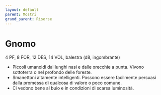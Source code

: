 ```yaml
---
layout: default
parent: Mostri
grand_parent: Risorse
---
```


# Gnomo

4 PF, 8 FOR, 12 DES, 14 VOL, balestra (d8, ingombrante)

- Piccoli umanoidi dai lunghi nasi e dalle orecchie a punta. Vivono sottoterra o nel profondo delle foreste.
- Smanettoni altamente intelligenti. Possono essere facilmente persuasi dalla promessa di qualcosa di valore o poco comune.
- Ci vedono bene al buio e in condizioni di scarsa luminosità.